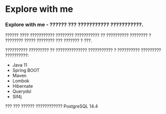 # Explore with me
### Explore with me - ?????? ??? ??????????? ???????????.
?????? ???? ??????????? ???????? ??????????? ?? ?????????? ???????? ? ???????? ????? ???????? ??? ??????? ? ???.

?????????? ????????? ?? ?????????????? ??????????? ? ?????????? ????????? ??????????:
- Java 11
- Spring BOOT
- Maven
- Lombok
- Hibernate
- Querydsl
- Slf4j

??? ??? ?????? ???????????? PostgreSQL 14.4